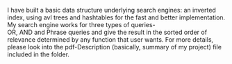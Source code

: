  I have built a basic data structure underlying search engines: an inverted index, using avl trees and hashtables for the fast and better implementation. My search engine works for three types of queries-   
OR, AND and Phrase queries and give the result in the sorted order of relevance determined by any function that user wants. For more details, please look into the pdf-Description (basically, summary of my project) file included in the folder.
